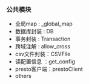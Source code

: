 ### 公共模块
- 全局map : _global_map
- 数据库封装 : DB
- 事务封装 : Transaction
- 跨域注解 : allow_cross
- csv文件封装：CSVFile
- 读配置信息 ：get_config
- presto客户端：prestoClient
- others
